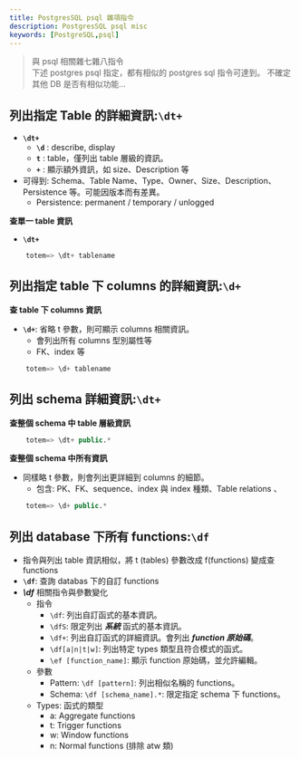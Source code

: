 ```yaml
---
title: PostgresSQL psql 雜項指令
description: PostgresSQL psql misc
keywords: [PostgreSQL,psql]
---
```


> 與 psql 相關雜七雜八指令  
> 下述 postgres psql 指定，都有相似的 postgres sql 指令可達到。 
> 不確定其他 DB 是否有相似功能... 

## 列出指定 Table 的詳細資訊:<code>__\dt+__</code> 
* <code>__\dt+__</code> <span id="psql_dt_fun">&nbsp;</span>
    * <code>__\d__</code> : describe, display
    * <code>__t__</code> : table，僅列出 table 層級的資訊。
    * <code>__+__</code> : 顯示額外資訊，如 size、Description 等
* 可得到: Schema、Table Name、Type、Owner、Size、Description、Persistence 等。可能因版本而有差異。
    * Persistence: permanent / temporary / unlogged

__查單一 table 資訊__
* <code>__\dt+__</code>

```sql
    totem=> \dt+ tablename
```

## 列出指定 table 下 columns 的詳細資訊:<code>__\d+__</code> 
__查 table 下 columns 資訊__
* <code>__\d+__</code>: 省略 t 參數，則可顯示 columns 相關資訊。
    * 會列出所有 columns 型別屬性等
    * FK、index 等

```sql
    totem=> \d+ tablename
```

## 列出 schema 詳細資訊:<code>__\dt+__</code> 
__查整個 schema 中 table 層級資訊__

```sql
    totem=> \dt+ public.*
```

__查整個 schema 中所有資訊__
* 同樣略 t 參數，則會列出更詳細到 columns 的細節。
    * 包含: PK、FK、sequence、index 與 index 種類、Table relations 、

```sql
    totem=> \d+ public.*
```


## 列出 database 下所有 functions:<code>__\df__</code> 
* 指令與列出 table 資訊相似，將 t \(tables) 參數改成 f\(functions) 變成查 functions
* <code>__\df__</code>: 查詢 databas 下的自訂 functions
* ___\\df___ 相關指令與參數變化
    * 指令
        * <code>\df</code>: 列出自訂函式的基本資訊。
        * <code>\dfS</code>: 限定列出 ___系統___ 函式的基本資訊。
        * <code>\df+</code>: 列出自訂函式的詳細資訊。會列出 ___function 原始碼___。
        * <code>\df[a|n|t|w]</code>: 列出特定 types 類型且符合模式的函式。
        * <code>\ef [function_name]</code>: 顯示 function 原始碼，並允許編輯。
    * 參數
        * Pattern: <code>\df [pattern]</code>: 列出相似名稱的 functions。
        * Schema: <code>\df [schema_name].*</code>: 限定指定 schema 下 functions。
    * Types: 函式的類型
        * a: Aggregate functions
        * t: Trigger functions
        * w: Window functions
        * n: Normal functions (排除 atw 類)